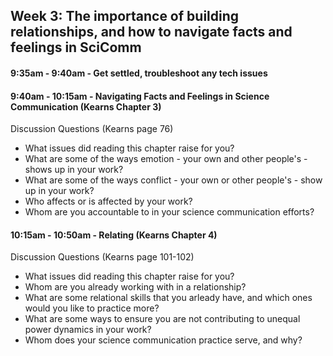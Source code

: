 ## Week 3: The importance of building relationships, and how to navigate facts and feelings in SciComm

#### 9:35am - 9:40am - Get settled, troubleshoot any tech issues

#### 9:40am - 10:15am - Navigating Facts and Feelings in Science Communication (Kearns Chapter 3)

Discussion Questions (Kearns page 76)
* What issues did reading this chapter raise for you?
* What are some of the ways emotion - your own and other people's - shows up in your work?
* What are some of the ways conflict - your own or other people's - show up in your work?
* Who affects or is affected by your work?
* Whom are you accountable to in your science communication efforts?


#### 10:15am - 10:50am - Relating (Kearns Chapter 4)

Discussion Questions (Kearns page 101-102)
* What issues did reading this chapter raise for you?
* Whom are you already working with in a relationship?
* What are some relational skills that you arleady have, and which ones would you like to practice more?
* What are some ways to ensure you are not contributing to unequal power dynamics in your work?
* Whom does your science communication practice serve, and why?
